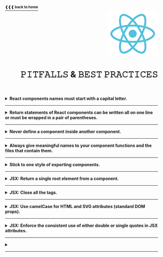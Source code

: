 <a href="https://github.com/LisKorzun/react---technical-assignments/tree/main#readme-top">
    <sup><b>❰❰❰ back to home</b></sup>
</a>
<a name="top"></a>

<div align="right">
    <a href="https://react.dev/">
        <img alt="react logo" src="/extra-materials/images/react-logo.png" height="150"/>
    </a>
    <h1>𝙿𝙸𝚃𝙵𝙰𝙻𝙻𝚂 & 𝙱𝙴𝚂𝚃 𝙿𝚁𝙰𝙲𝚃𝙸𝙲𝙴𝚂</h1>
</div>
<br />
<br />

<details><summary><b>React components names must start with a capital letter.</b></summary><br/>

- React components are regular JavaScript functions, but their names must start with a capital letter or they won’t work!
    <div align='right'>
        <a href="https://react.dev/learn/your-first-component#step-2-define-the-function">
            <sup><b>React Docs ❱❱❱</b></sup>
        </a>
    </div>
</details><hr/>

<details><summary><b>Return statements of React components can be written all on one line or must be wrapped in a pair of parentheses.</b></summary><br/>

- Without parentheses, any code on the lines after return will be ignored!
    <div align='right'>
        <a href="https://react.dev/learn/your-first-component#step-3-add-markup">
            <sup><b>React Docs ❱❱❱</b></sup>
        </a>
    </div>
</details><hr/>

<details><summary><b>Never define a component inside another component.</b></summary><br/>

- Components can render other components, but you must never nest their definitions:
```js
export default function Gallery() {
  function Profile() {
    // ...
  }
  // ...
}
```
- The snippet above is very slow and causes bugs. Instead, define every component at the top level.
- Components are regular JavaScript functions, so you can keep multiple components in the same file. 
This is convenient when components are relatively small or tightly related to each other. 
If this file gets crowded, you can always move it to a separate file.

**⛓ When a child component needs some data from a parent, pass it by props instead of nesting definitions.**
    <div align='right'>
        <a href="https://react.dev/learn/your-first-component#nesting-and-organizing-components">
            <sup><b>React Docs ❱❱❱</b></sup>
        </a>
    </div>
</details><hr/>

<details><summary><b>Always give meaningful names to your component functions and the files that contain them.</b></summary><br/>

- Components without names, like `export default () => {}`, are discouraged because they make debugging harder.
<div align='right'>
    <a href="https://react.dev/learn/importing-and-exporting-components#default-vs-named-exports">
        <sup><b>React Docs ❱❱❱</b></sup>
    </a>
</div>
</details><hr/>

<details><summary><b>Stick to one style of exporting components.</b></summary><br/>

- People often use default exports if the file exports only one component, and use named exports if it exports multiple components and values.
- To reduce the potential confusion between default and named exports, some teams choose to only stick to one style (default or named), or avoid mixing them in a single file. Do what works best for you!
<div align='right'>
    <a href="https://react.dev/learn/importing-and-exporting-components#exporting-and-importing-multiple-components-from-the-same-file">
        <sup><b>React Docs ❱❱❱</b></sup>
    </a>
</div>
</details><hr/>

<details><summary><b>JSX: Return a single root element from a component.</b></summary><br/>

- To return multiple elements from a component, wrap them with a single parent tag e.g. `<div>` or `<>`.
  This empty tag is called a [Fragment](https://react.dev/reference/react/Fragment).
<div align='right'>
    <a href="https://react.dev/learn/writing-markup-with-jsx#1-return-a-single-root-element">
        <sup><b>React Docs ❱❱❱</b></sup>
    </a>
</div>
</details><hr/>

<details><summary><b>JSX: Close all the tags.</b></summary><br/>

- JSX requires tags to be explicitly closed: self-closing tags like <img> must become `<img />`, and wrapping tags like `<li> oranges` must be written as `<li>oranges</li>`.
<div align='right'>
    <a href="https://react.dev/learn/writing-markup-with-jsx#2-close-all-the-tags">
        <sup><b>React Docs ❱❱❱</b></sup>
    </a>
</div>
</details><hr/>

<details><summary><b>JSX: Use camelCase for HTML and SVG attributes (standard DOM props).</b></summary><br/>

- JSX turns into JavaScript and attributes written in JSX become keys of JavaScript objects.
  In your own components, you will often want to read those attributes into variables.
  But JavaScript has limitations on variable names. For example, their names can’t contain dashes or be reserved words like `class`.
  This is why, in React, many HTML and SVG attributes are written in camelCase. See [the list of DOM component props](https://react.dev/reference/react-dom/components/common#common-props).
- For historical reasons, `aria-*` and `data-*` attributes are written as in HTML with dashes.
<div align='right'>
    <a href="">
        <sup><b>React Docs ❱❱❱</b></sup>
    </a>
</div>
</details><hr/>

<details><summary><b>JSX: Enforce the consistent use of either double or single quotes in JSX attributes.</b></summary><br/>

- JSX attribute values can contain string literals, which are delimited with single or double quotes.
- Unlike string literals in JavaScript, string literals within JSX attributes can’t contain escaped quotes.
- You can use [ESLint rule](https://eslint.org/docs/latest/rules/jsx-quotes) to enforce the consistent use of either double or single quotes in JSX attributes.
  - **"prefer-double"** (default) enforces the use of double quotes for all JSX attribute values that don’t contain a double quote: 
    - `jsx-quotes: ["error", "prefer-double"]`
  - **"prefer-single"** enforces the use of single quotes for all JSX attribute values that don’t contain a single quote: 
    - `jsx-quotes: ["error", "prefer-single"]`
  
  <div align='right'>
      <a href="https://react.dev/learn/javascript-in-jsx-with-curly-braces#passing-strings-with-quotes">
          <sup><b>React Docs ❱❱❱</b></sup>
      </a>
  </div>
</details><hr/>

<details><summary><b></b></summary><br/>

- 
  <div align='right'>
      <a href="">
          <sup><b>React Docs ❱❱❱</b></sup>
      </a>
  </div>
</details><hr/>